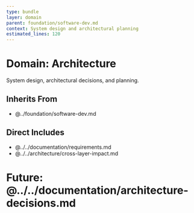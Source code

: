 ```yaml
---
type: bundle
layer: domain
parent: foundation/software-dev.md
context: System design and architectural planning
estimated_lines: 120
---
```

# Domain: Architecture

System design, architectural decisions, and planning.

## Inherits From
- @../foundation/software-dev.md

## Direct Includes
- @../../documentation/requirements.md
- @../../architecture/cross-layer-impact.md
# Future: @../../documentation/architecture-decisions.md
